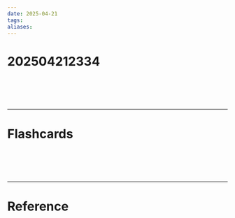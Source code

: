 ```yaml
---
date: 2025-04-21
tags: 
aliases:
---
```

# 202504212334


# ‌
---
# Flashcards


# ‌
---
# Reference
